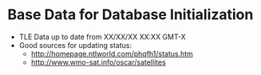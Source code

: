 Base Data for Database Initialization
=====================================


* TLE Data up to date from XX/XX/XX XX:XX GMT-X
* Good sources for updating status:
  * http://homepage.ntlworld.com/phqfh1/status.htm
  * http://www.wmo-sat.info/oscar/satellites